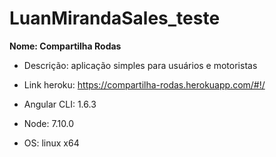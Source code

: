 # LuanMirandaSales_teste

<b>Nome: Compartilha Rodas</b>

- Descrição: aplicação simples para usuários e motoristas

- Link heroku: https://compartilha-rodas.herokuapp.com/#!/

- Angular CLI: 1.6.3

- Node: 7.10.0
- OS: linux x64


